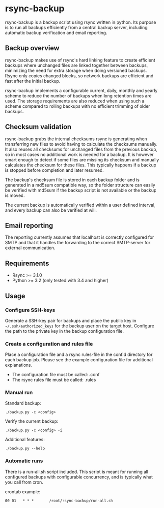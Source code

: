 # rsync-backup
rsync-backup is a backup script using rsync written in python.
Its purpose is to run all backups efficiently from a central backup server,
including automatic backup verification and email reporting.

## Backup overview
rsync-backup makes use of rsync's hard linking feature to create efficient
backups where unchanged files are linked together between backups, minimizing
the need for extra storage when doing versioned backups. Rsync only copies
changed blocks, so network backups are efficient and fast after the initial
backup.

rsync-backup implements a configurable current, daily, monthly and yearly
scheme to reduce the number of backups when long retention times are
used. The storage requirements are also reduced when using such a scheme
compared to rolling backups with no efficient trimming of older backups.

## Checksum validation
rsync-backup grabs the internal checksums rsync is generating when transferring
new files to avoid having to calculate the checksums manually. It also 
reuses all checksums for unchanged files from the previous backup, so in most 
cases no additional work is needed for a backup.
It is however smart enough to detect if some files are missing its checksum
and manually calculates the checksum for these files.
This typically happens if a backup is stopped before completion and later
resumed.

The backup's checksum file is stored in each backup folder and is generated in
a md5sum compatible way, so the folder structure can easily be verified with
md5sum if the backup script is not available or the backup is moved.

The current backup is automatically verified within a user defined interval, 
and every backup can also be verified at will.

## Email reporting
The reporting currently assumes that localhost is correctly configured for
SMTP and that it handles the forwarding to the correct SMTP-server for external
communication.

## Requirements
* Rsync >= 3.1.0
* Python >= 3.2 (only tested with 3.4 and higher)

## Usage
### Configure SSH-keys
Generate a SSH-key pair for backups and place the public key in 
`~/.ssh/authorized_keys` for the backup user on the target host.
Configure the path to the private key in the backup configuration file.

### Create a configuration and rules file
Place a configuration file and a rsync rules-file in the conf.d directory for
each backup job. Please see the example configuration file for additional
explanations.

* The configuration file must be called: <config>.conf
* The rsync rules file must be called: <config>.rules

### Manual run
Standard backup:

    ./backup.py -c <config>
Verify the current backup:

    ./backup.py -c <config> -i
Additional features:

    ./backup.py --help 

### Automatic runs
There is a run-all.sh script included. This script is meant for running
all configured backups with configurable concurrency, and is typically what
you call from cron.

crontab example:

    00 01   * * *       /root/rsync-backup/run-all.sh
